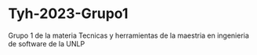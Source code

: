 # Tyh-2023-Grupo1
Grupo 1 de la materia Tecnicas y herramientas de la maestria en ingenieria de software de la UNLP
